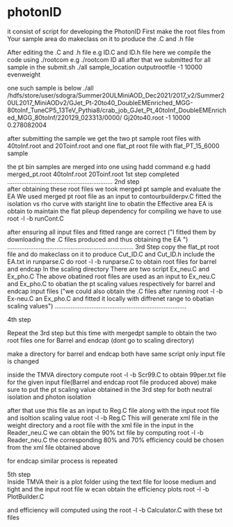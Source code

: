 # photonID
it consist of script for developing the PhotonID
First make the root files from Your sample area
do makeclass on it to produce the .C and .h file 

After editing the  .C and .h file 
e.g ID.C and ID.h file here 
we compile the code using ./rootcom 
e.g 
./rootcom ID all
after that we submitted for all sample in the submit.sh 
./all sample_location outputrootfile -1 10000 evenweight 




one such sample is below 
./all /hdfs/store/user/sdogra/Summer20ULMiniAOD_Dec2021/2017_v2/Summer20UL2017_MiniAODv2/GJet_Pt-20to40_DoubleEMEnriched_MGG-80toInf_TuneCP5_13TeV_Pythia8/crab_job_GJet_Pt_40toInf_DoubleEMEnriched_MGG_80toInf/220129_023313/0000/ Gj20to40.root -1 10000 0.278082004

after submitting the sample we get the two pt sample root files with 40toInf.root and 20Toinf.root and one flat_pt root file with flat_PT_15_6000 sample 

the pt bin samples are merged into one using hadd command 
e.g 
hadd merged_pt.root 40toInf.root 20Toinf.root
1st step completed 
............................................................
2nd step  
after obtaining these root files 
we took merged pt sample and evaluate the EA 
We used merged pt root file as an input to contourbuilderpv.C 
fitted the isolation vs rho curve with staright line to obatin the Effective area 
EA is obtain to maintain the flat pileup dependency
for compiling we have to use root -l -b runCont.C 

after ensuring all input files and fitted range are correct
("I fitted them by downloading the .C files produced and thus obtaining the EA ") 
........................................................................
3rd Step 
 copy the flat_pt root file and do makeclass on it to produce Cut_ID.C and Cut_ID.h 
include the EA.txt in runparse.C
do root -l -b runparse.C to obtain root files for barrel and endcap 
In the scaling directory There are two script Ex_neu.C and Ex_pho.C 
The above obatined root files are used as an input to Ex_neu.C and Ex_pho.C to obatian the pt scaling values respectively for barrel and endcap input files 
("we could also obtain the .C files after running root -l -b Ex-neu.C an Ex_pho.C and fitted it locally with diffrenet range to obatian scaling values")
...........................................................................

4th step 

Repeat the 3rd step but this time with mergedpt sample to obtain the two root files one for Barrel and endcap (dont go to scaling directory)

make a directory for barrel and endcap  both have same script only input file is changed 

inside the TMVA directory 
compute root -l -b Scr99.C to obtain 99per.txt file for the given input file(Barrel and endcap root file produced above)
make sure to put the pt scaling value obtained in the 3rd step for both neutral isolation and photon isolation 

after that use this file as an input to Reg.C file along with the input root file  and isoltion scaling value 
root -l -b Reg.C
This will generate xml file in the weight directory and a root file 
with the xml file in the input in the Reader_neu.C we can obtain the 90% txt file by computing root -l -b Reader_neu.C 
the corresponding 80% and 70% efficiency could be chosen from the xml file obtained above 

for endcap similar process is repeated 

5th step  
Inside TMVA their is a plot folder 
using the text file for loose medium and tight and the input  root file w ecan obtain the efficiency plots 
root -l -b PlotBuilder.C 

and efficiency will computed using the 
root -l -b Calculator.C with these txt files
